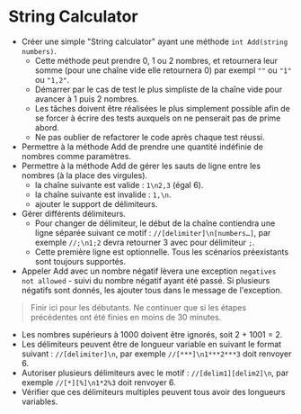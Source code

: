 # String Calculator

- Créer une simple "String calculator" ayant une méthode `int Add(string numbers)`.
    + Cette méthode peut prendre 0, 1 ou 2 nombres, et retournera leur somme (pour une chaîne vide elle retournera 0) par exempl `""` ou `"1"` ou `"1,2"`.
    + Démarrer par le cas de test le plus simpliste de la chaîne vide pour avancer à 1 puis 2 nombres.
    + Les tâches doivent être réalisées le plus simplement possible afin de se forcer à écrire des tests auxquels on ne penserait pas de prime abord.
    + Ne pas oublier de refactorer le code après chaque test réussi.
- Permettre à la méthode Add de prendre une quantité indéfinie de nombres comme paramètres.
- Permettre à la méthode Add de gérer les sauts de ligne entre les nombres (à la place des virgules).
    + la chaîne suivante est valide : `1\n2,3` (égal 6).
    + la chaîne suivante est invalide : `1,\n`.
    + ajouter le support de délimiteurs.
- Gérer différents délimiteurs.
    + Pour changer de délimiteur, le début de la chaîne contiendra une ligne séparée suivant ce motif : `//[delimiter]\n[numbers…]`, par exemple `//;\n1;2` devra retourner 3 avec pour délimiteur `;`.
    + Cette première ligne est optionnelle. Tous les scénarios préexistants sont toujours supportés.
- Appeler Add avec un nombre négatif lèvera une exception `negatives not allowed` - suivi du nombre négatif ayant été passé. Si plusieurs négatifs sont donnés, les ajouter tous dans le message de l'exception.

> Finir ici pour les débutants. Ne continuer que si les étapes précédentes ont été finies en moins de 30 minutes.

- Les nombres supérieurs à 1000 doivent être ignorés, soit 2 + 1001 = 2.
- Les délimiteurs peuvent être de longueur variable en suivant le format suivant : `//[delimiter]\n`, par exemple `//[***]\n1***2***3` doit renvoyer 6.
- Autoriser plusieurs délimiteurs avec le motif : `//[delim1][delim2]\n`, par exemple `//[*][%]\n1*2%3` doit renvoyer 6.
- Vérifier que ces délimiteurs multiples peuvent tous avoir des longueurs variables.
